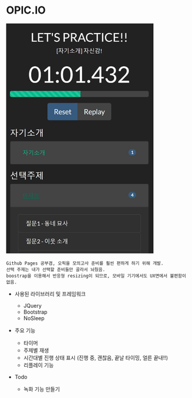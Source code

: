 # OPIC.IO

<img src="./img/capture.jpg" width=400/>

    Github Pages 공부겸, 오픽을 모의고사 준비를 훨씬 편하게 하기 위해 개발.
    선택 주제는 내가 선택할 준비들만 골라서 놔뒀음.
    boostrap을 이용해서 반응형 resizing이 되므로, 모바일 기기에서도 UX면에서 불편함이 없음.

- 사용된 라이브러리 및 프레임워크
    - JQuery
    - Bootstrap
    - NoSleep

- 주요 기능
    - 타이머
    - 주제별 재생
    - 시간대별 진행 상태 표시 (진행 중, 괜찮음, 끝날 타이밍, 얼른 끝내!!)
    - 리플레이 기능

- Todo
    - 녹화 기능 만들기
